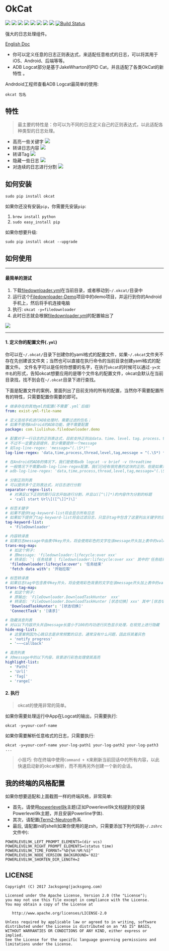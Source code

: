 # OkCat

![](https://img.shields.io/badge/log-any%20format-orange.svg)
![](https://img.shields.io/badge/log-android-orange.svg)
![](https://img.shields.io/badge/log-ios-orange.svg)
![](https://img.shields.io/badge/log-backend-orange.svg)
![](https://img.shields.io/badge/license-Apache2-blue.svg)
[![](https://img.shields.io/badge/readme-English-blue.svg)](https://github.com/Jacksgong/okcat)
[![](https://img.shields.io/badge/readme-中文-blue.svg)](https://github.com/Jacksgong/okcat/blob/master/README-zh.md)
[![](https://img.shields.io/badge/pip-v1.1.6%20okcat-yellow.svg)](https://pypi.python.org/pypi/OkCat)
[![Build Status](https://travis-ci.org/Jacksgong/okcat.svg?branch=master)](https://travis-ci.org/Jacksgong/okcat)

强大的日志处理组件。

[English Doc](https://github.com/Jacksgong/okcat)

- 你可以定义任意的日志正则表达式，来适配任意格式的日志，可以将其用于iOS、Android、后端等等。
- ADB Logcat部分是基于JakeWharton的PID Cat，并且适配了各类OkCat的新特性 。

Andrdoid工程师查看ADB Logcat最简单的使用:

```shell
okcat 包名
```

## 特性

> 最主要的特性是：你可以为不同的日志定义自己的正则表达式，以此适配各种类型的日志处理。

- 高亮一些关键字
![](https://github.com/Jacksgong/okcat/raw/master/arts/highlight-demo.png)
- 转译日志内容
![](https://github.com/Jacksgong/okcat/raw/master/arts/trans-msg-demo.png)
- 转译Tag
![](https://github.com/Jacksgong/okcat/raw/master/arts/trans-tag-demo.png)
- 隐藏一些日志
![](https://github.com/Jacksgong/okcat/raw/master/arts/hide-msg-demo.png)
- 对连续的日志进行分割
![](https://github.com/Jacksgong/okcat/raw/master/arts/separate-demo.png)

## 如何安装

```shell
sudo pip install okcat
```

如果你还没有安装`pip`，你需要先安装`pip`:

1. `brew install python`
2. `sudo easy_install pip`

如果你想要升级:

```
sudo pip install okcat --upgrade
```

## 如何使用

---

#### 最简单的测试

1. 下载[filedownloader.yml](https://github.com/Jacksgong/okcat/raw/master/demo-conf/filedownloader.yml)在当前目录，或者移动到`~/.okcat/`目录中
3. 运行这个[Filedownloader-Demo](https://github.com/lingochamp/FileDownloader)项目中的demo项目，并运行到你的Android手机上，然后将手机连接电脑
4. 执行: `okcat -y=filedownloader`
5. 此时日志就会根据[filedownloader.yml](https://github.com/Jacksgong/okcat/raw/master/demo-conf/filedownloader.yml)的配置输出了

![](https://github.com/Jacksgong/okcat/raw/master/arts/demo.png)

---

#### 1. 定义你的配置文件(`.yml`)

你可以在`~/.okcat/`目录下创建你的yaml格式的配置文件，如果`~/.okcat`文件夹不存在先创建该文件夹；当然也可以直接在执行命令的当前目录创建yaml格式的配置文件。
文件名字可以是任何你想要的名字，在执行`okcat`的时候可以通过`-y=文件名`的形式，告知okcat想要应用的是哪个文件名的配置文件，okcat会默认在当前目录找，找不到会在`~/.okcat`目录下进行查找。

下面是配置文件的案例，里面列出了目前支持的所有的配置，当然你不需要配置所有的特性，只需要配置你需要的即可。

```yml
# 继承存在的其他yml的配置(不需要`.yml`后缀)
from: exist-yml-file-name

# 定义连线手机进行ADB处理时，需要过滤的包名；
# 如果不使用Android的ADB功能，便不需要配置
package: com.liulishuo.filedownloader.demo

# 配置对于一行日志的正则表达式，目前支持正则出data、time、level、tag、process、thread、message
# 不过不一定要全部提供，至少需要提供一个message
# 如log-line-regex: 'message="(.\S*)"'
log-line-regex: 'data,time,process,thread,level,tag,message = "(.\S*) *(.\S*) *(\d*) *(\d*) *([A-Z]) *([^:]*): *(.*?)$"'

# 在Android的ADB的情况下，我们是使用adb logcat -v brief -v threadtime
# 一般情况下不需要adb-log-line-regex配置，我们已经有很完善的这块的正则，但是如果对这个需要特别定制便可以使用以下定制
# adb-log-line-regex: 'data,time,process,thread,level,tag,message="(.\S*) *(.\S*) *(\d*) *(\d*) *([A-Z]) *([^:]*): *(.*?)$"'

# 分割正则列表
# 可以提供多个正则表达式，对日志进行分割
separator-regex-list:
  # 对满足以下正则的那行日志开始进行分割，并且以([^\]]*)的内容作为分割的标题
  - 'call start Url\[([^\]]*)\]'

# 标签关键字
# 如果不提供tag-keyword-list将会显示所有日志
# 如果如下提供了tag-keyword-list将会过滤日志，只显示tag中包含了这里列出关键字的日志
tag-keyword-list:
  - 'FileDownloader'

# 内容转译表
# 如果日志message中由表中key开头，将会使用彩色的文字在该message开头加上表中的value
trans-msg-map:
  # 如这个例子:
  # 原message: 'filedownloader:lifecycle:over xxx'
  # 转译后: '| 任务结束 | filedownloader:lifecycle:over xxx' 其中的'任务结束'会使用彩色的文字显示
  'filedownloader:lifecycle:over': '任务结束'
  'fetch data with': '开始拉取'

# 标签转译表
# 如果日志tag中包含表中key开头，将会使用彩色背景的文字在该message开头加上表中的value
trans-tag-map:
  # 如这个例子:
  # 原输出: 'FileDownloader.DownloadTaskHunter  xxx'
  # 转译后: 'FileDownloader.DownloadTaskHunter [状态切换] xxx' 其中'[状态切换]'会使用彩色背景
  'DownloadTaskHunter': '[状态切换]'
  'ConnectTask': '[请求]'

# 隐藏消息列表
# 对以以下内容开头并且message长度小于100的内功进行灰色显示处理，在视觉上进行隐藏
hide-msg-list:
  # 这里案例因为心跳日志是非常频繁的日志，通常没有什么问题，因此将其着灰色
  - 'notify progress'
  - '~~~callback'

# 高亮列表
# 对message中的以下内容，背景进行彩色处理使其高亮
highlight-list:
  - 'Path['
  - 'Url['
  - 'Tag['
  - 'range['
```

#### 2. 执行

> okcat的使用非常的简单。

如果你需要处理运行中App在Logcat的输出，只需要执行:

```shell
okcat -y=your-conf-name
```

如果你需要解析任意格式的日志，只需要执行:

```shell
okcat -y=your-conf-name your-log-path1 your-log-path2 your-log-path3 ... 
```

> 小技巧: 你在终端中使用`Command + K`来刷新当前回话中的所有内容，以此快速启动新的okcat解析，而不用再另外创建一个新的会话。

## 我的终端的风格配置

如果你想要适配和上面截图一样的终端风格，非常简单:

- 首先，请使用[powerlevel9k](https://github.com/bhilburn/powerlevel9k)主题(正如Powerlevel9k文档提到的安装Powerlevel9k主题，并且安装Powerline字体).
- 其次，请配置[iTerm2-Neutron](https://github.com/Ch4s3/iTerm2-Neutron)色系.
- 最后, 请配置ini的shell(如果你使用的是zsh，只需要添加下列代码到`~/.zshrc`文件中):
```
POWERLEVEL9K_LEFT_PROMPT_ELEMENTS=(dir vcs)
POWERLEVEL9K_RIGHT_PROMPT_ELEMENTS=(status time)
POWERLEVEL9K_TIME_FORMAT="%D{%H:%M:%S}"
POWERLEVEL9K_NODE_VERSION_BACKGROUND='022'
POWERLEVEL9K_SHORTEN_DIR_LENGTH=2
```

## LICENSE

```
Copyright (C) 2017 Jacksgong(jacksgong.com)

Licensed under the Apache License, Version 2.0 (the "License");
you may not use this file except in compliance with the License.
You may obtain a copy of the License at

   http://www.apache.org/licenses/LICENSE-2.0

Unless required by applicable law or agreed to in writing, software
distributed under the License is distributed on an "AS IS" BASIS,
WITHOUT WARRANTIES OR CONDITIONS OF ANY KIND, either express or implied.
See the License for the specific language governing permissions and
limitations under the License.
```
